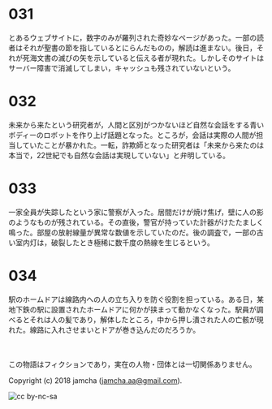 # 031

とあるウェブサイトに，数字のみが羅列された奇妙なページがあった。一部の読者はそれが聖書の節を指しているとにらんだものの，解読は進まない。後日，それが死海文書の滅びの矢を示していると伝える者が現れた。しかしそのサイトはサーバー障害で消滅してしまい，キャッシュも残されていないという。  

# 032

未来から来たという研究者が，人間と区別がつかないほど自然な会話をする青いボディーのロボットを作り上げ話題となった。ところが，会話は実際の人間が担当していたことが暴かれた。一転，詐欺師となった研究者は「未来から来たのは本当で，22世紀でも自然な会話は実現していない」と弁明している。  

# 033

一家全員が失踪したという家に警察が入った。居間だけが焼け焦げ，壁に人の影のようなものが残されている。その直後，警官が持っていた計器がけたたましく鳴った。部屋の放射線量が異常な数値を示していたのだ。後の調査で，一部の古い室内灯は，破裂したとき極稀に数千度の熱線を生じるという。  

# 034

駅のホームドアは線路内への人の立ち入りを防ぐ役割を担っている。ある日，某地下鉄の駅に設置されたホームドアに何かが挟まって動かなくなった。駅員が調べるとそれは人の髪であり，解体したところ，中から押し潰された人の亡骸が現れた。線路に入れさせまいとドアが巻き込んだのだろうか。  

<br>  
<br>  
この物語はフィクションであり，実在の人物・団体とは一切関係ありません。  

Copyright (c) 2018 jamcha (jamcha.aa@gmail.com).  

![cc by-nc-sa](http://i.creativecommons.org/l/by-nc-sa/4.0/88x31.png)